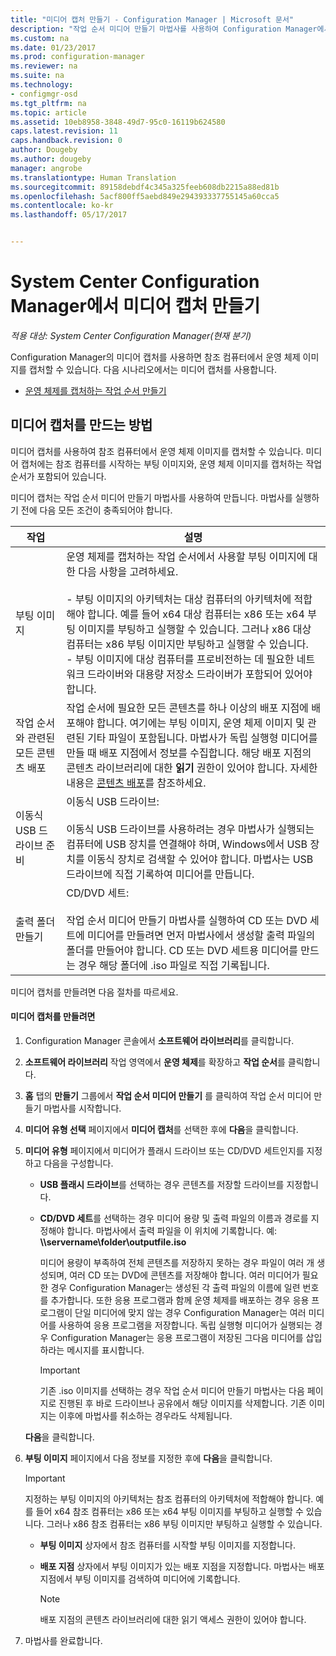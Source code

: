 ```yaml
---
title: "미디어 캡처 만들기 - Configuration Manager | Microsoft 문서"
description: "작업 순서 미디어 만들기 마법사를 사용하여 Configuration Manager에서 미디어 캡처를 만들면 참조 컴퓨터에서 운영 체제 이미지를 캡처할 수 있습니다."
ms.custom: na
ms.date: 01/23/2017
ms.prod: configuration-manager
ms.reviewer: na
ms.suite: na
ms.technology:
- configmgr-osd
ms.tgt_pltfrm: na
ms.topic: article
ms.assetid: 10eb8958-3848-49d7-95c0-16119b624580
caps.latest.revision: 11
caps.handback.revision: 0
author: Dougeby
ms.author: dougeby
manager: angrobe
ms.translationtype: Human Translation
ms.sourcegitcommit: 89158debdf4c345a325feeb608db2215a88ed81b
ms.openlocfilehash: 5acf800ff5aebd849e294393337755145a60cca5
ms.contentlocale: ko-kr
ms.lasthandoff: 05/17/2017


---
```

# <a name="create-capture-media-with-system-center-configuration-manager"></a>System Center Configuration Manager에서 미디어 캡처 만들기

*적용 대상: System Center Configuration Manager(현재 분기)*

Configuration Manager의 미디어 캡처를 사용하면 참조 컴퓨터에서 운영 체제 이미지를 캡처할 수 있습니다. 다음 시나리오에서는 미디어 캡처를 사용합니다.  

-   [운영 체제를 캡처하는 작업 순서 만들기](create-a-task-sequence-to-capture-an-operating-system.md)  

##  <a name="BKMK_CreateCaptureMedia"></a> 미디어 캡처를 만드는 방법  
 미디어 캡처를 사용하여 참조 컴퓨터에서 운영 체제 이미지를 캡처할 수 있습니다. 미디어 캡처에는 참조 컴퓨터를 시작하는 부팅 이미지와, 운영 체제 이미지를 캡처하는 작업 순서가 포함되어 있습니다.

미디어 캡처는 작업 순서 미디어 만들기 마법사를 사용하여 만듭니다. 마법사를 실행하기 전에 다음 모든 조건이 충족되어야 합니다.  

|작업|설명|  
|----------|-----------------|  
|부팅 이미지|운영 체제를 캡처하는 작업 순서에서 사용할 부팅 이미지에 대한 다음 사항을 고려하세요.<br /><br /> -   부팅 이미지의 아키텍처는 대상 컴퓨터의 아키텍처에 적합해야 합니다. 예를 들어 x64 대상 컴퓨터는 x86 또는 x64 부팅 이미지를 부팅하고 실행할 수 있습니다. 그러나 x86 대상 컴퓨터는 x86 부팅 이미지만 부팅하고 실행할 수 있습니다.<br />-   부팅 이미지에 대상 컴퓨터를 프로비전하는 데 필요한 네트워크 드라이버와 대용량 저장소 드라이버가 포함되어 있어야 합니다.|  
|작업 순서와 관련된 모든 콘텐츠 배포|작업 순서에 필요한 모든 콘텐츠를 하나 이상의 배포 지점에 배포해야 합니다. 여기에는 부팅 이미지, 운영 체제 이미지 및 관련된 기타 파일이 포함됩니다. 마법사가 독립 실행형 미디어를 만들 때 배포 지점에서 정보를 수집합니다. 해당 배포 지점의 콘텐츠 라이브러리에 대한 **읽기** 권한이 있어야 합니다.  자세한 내용은 [콘텐츠 배포](../../core/servers/deploy/configure/deploy-and-manage-content.md#bkmk_distribute)를 참조하세요.|  
|이동식 USB 드라이브 준비|이동식 USB 드라이브:<br /><br /> 이동식 USB 드라이브를 사용하려는 경우 마법사가 실행되는 컴퓨터에 USB 장치를 연결해야 하며, Windows에서 USB 장치를 이동식 장치로 검색할 수 있어야 합니다. 마법사는 USB 드라이브에 직접 기록하여 미디어를 만듭니다.|  
|출력 폴더 만들기|CD/DVD 세트:<br /><br /> 작업 순서 미디어 만들기 마법사를 실행하여 CD 또는 DVD 세트에 미디어를 만들려면 먼저 마법사에서 생성할 출력 파일의 폴더를 만들어야 합니다. CD 또는 DVD 세트용 미디어를 만드는 경우 해당 폴더에 .iso 파일로 직접 기록됩니다.|  

 미디어 캡처를 만들려면 다음 절차를 따르세요.  

#### <a name="to-create-capture-media"></a>미디어 캡처를 만들려면  

1.  Configuration Manager 콘솔에서 **소프트웨어 라이브러리**를 클릭합니다.  

2.  **소프트웨어 라이브러리** 작업 영역에서 **운영 체제**를 확장하고 **작업 순서**를 클릭합니다.  

3.  **홈** 탭의 **만들기** 그룹에서 **작업 순서 미디어 만들기** 를 클릭하여 작업 순서 미디어 만들기 마법사를 시작합니다.  

4.  **미디어 유형 선택** 페이지에서 **미디어 캡처**를 선택한 후에 **다음**을 클릭합니다.  

5.  **미디어 유형** 페이지에서 미디어가 플래시 드라이브 또는 CD/DVD 세트인지를 지정하고 다음을 구성합니다.  

    -   **USB 플래시 드라이브**를 선택하는 경우 콘텐츠를 저장할 드라이브를 지정합니다.  

    -   **CD/DVD 세트**를 선택하는 경우 미디어 용량 및 출력 파일의 이름과 경로를 지정해야 합니다. 마법사에서 출력 파일을 이 위치에 기록합니다. 예: **\\\servername\folder\outputfile.iso**  

         미디어 용량이 부족하여 전체 콘텐츠를 저장하지 못하는 경우 파일이 여러 개 생성되며, 여러 CD 또는 DVD에 콘텐츠를 저장해야 합니다. 여러 미디어가 필요한 경우 Configuration Manager는 생성된 각 출력 파일의 이름에 일련 번호를 추가합니다. 또한 응용 프로그램과 함께 운영 체제를 배포하는 경우 응용 프로그램이 단일 미디어에 맞지 않는 경우 Configuration Manager는 여러 미디어를 사용하여 응용 프로그램을 저장합니다. 독립 실행형 미디어가 실행되는 경우 Configuration Manager는 응용 프로그램이 저장된 그다음 미디어를 삽입하라는 메시지를 표시합니다.  

        > [!IMPORTANT]  
        >  기존 .iso 이미지를 선택하는 경우 작업 순서 미디어 만들기 마법사는 다음 페이지로 진행된 후 바로 드라이브나 공유에서 해당 이미지를 삭제합니다. 기존 이미지는 이후에 마법사를 취소하는 경우라도 삭제됩니다.  

     **다음**을 클릭합니다.  

6.  **부팅 이미지** 페이지에서 다음 정보를 지정한 후에 **다음**을 클릭합니다.  

    > [!IMPORTANT]  
    >  지정하는 부팅 이미지의 아키텍처는 참조 컴퓨터의 아키텍처에 적합해야 합니다. 예를 들어 x64 참조 컴퓨터는 x86 또는 x64 부팅 이미지를 부팅하고 실행할 수 있습니다. 그러나 x86 참조 컴퓨터는 x86 부팅 이미지만 부팅하고 실행할 수 있습니다.  

    -   **부팅 이미지** 상자에서 참조 컴퓨터를 시작할 부팅 이미지를 지정합니다.  

    -   **배포 지점** 상자에서 부팅 이미지가 있는 배포 지점을 지정합니다. 마법사는 배포 지점에서 부팅 이미지를 검색하여 미디어에 기록합니다.  

        > [!NOTE]  
        >  배포 지점의 콘텐츠 라이브러리에 대한 읽기 액세스 권한이 있어야 합니다.  

7.  마법사를 완료합니다.  

